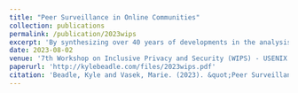 ```yaml
---
title: "Peer Surveillance in Online Communities"
collection: publications
permalink: /publication/2023wips
excerpt: 'By synthesizing over 40 years of developments in the analysis of surveillance, we derive properties of online communities that enable the abuse of user data by fellow community members and suggest key steps to improving security for vulnerable users. Deploying this new framework on new and existing platforms will ensure that online communities are privacy-conscious and designed more inclusively.'
date: 2023-08-02
venue: '7th Workshop on Inclusive Privacy and Security (WIPS) - USENIX Symposium on Usable Privacy and Security (SOUPS)'
paperurl: 'http://kylebeadle.com/files/2023wips.pdf'
citation: 'Beadle, Kyle and Vasek, Marie. (2023). &quot;Peer Surveillance in Online Communities.&quot; <i> USENIX Symposium on Usable Privacy and Security (SOUPS) 2023</i>.'
---
```

